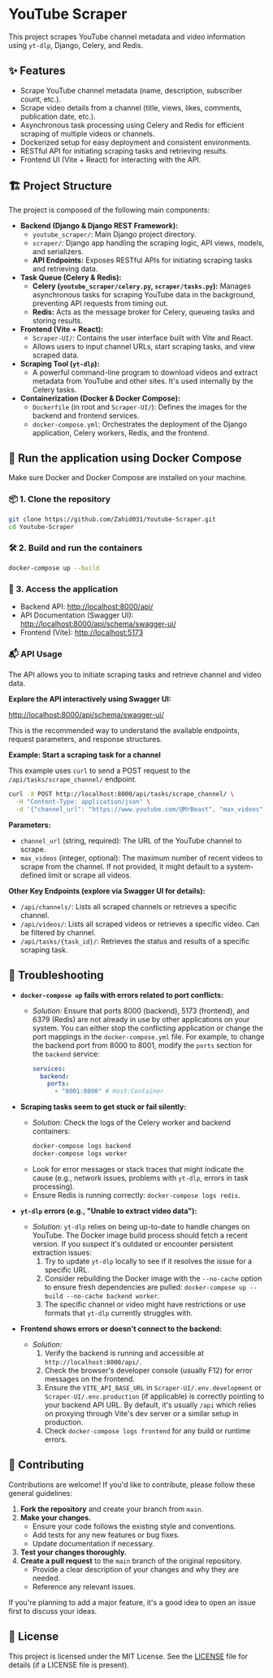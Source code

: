 # YouTube Scraper

This project scrapes YouTube channel metadata and video information using `yt-dlp`, Django, Celery, and Redis.

## ✨ Features

- Scrape YouTube channel metadata (name, description, subscriber count, etc.).
- Scrape video details from a channel (title, views, likes, comments, publication date, etc.).
- Asynchronous task processing using Celery and Redis for efficient scraping of multiple videos or channels.
- Dockerized setup for easy deployment and consistent environments.
- RESTful API for initiating scraping tasks and retrieving results.
- Frontend UI (Vite + React) for interacting with the API.

## 🏗️ Project Structure

The project is composed of the following main components:

- **Backend (Django & Django REST Framework):**
  - `youtube_scraper/`: Main Django project directory.
  - `scraper/`: Django app handling the scraping logic, API views, models, and serializers.
  - **API Endpoints:** Exposes RESTful APIs for initiating scraping tasks and retrieving data.
- **Task Queue (Celery & Redis):**
  - **Celery (`youtube_scraper/celery.py`, `scraper/tasks.py`):** Manages asynchronous tasks for scraping YouTube data in the background, preventing API requests from timing out.
  - **Redis:** Acts as the message broker for Celery, queueing tasks and storing results.
- **Frontend (Vite + React):**
  - `Scraper-UI/`: Contains the user interface built with Vite and React.
  - Allows users to input channel URLs, start scraping tasks, and view scraped data.
- **Scraping Tool (`yt-dlp`):**
  - A powerful command-line program to download videos and extract metadata from YouTube and other sites. It's used internally by the Celery tasks.
- **Containerization (Docker & Docker Compose):**
  - `Dockerfile` (in root and `Scraper-UI/`): Defines the images for the backend and frontend services.
  - `docker-compose.yml`: Orchestrates the deployment of the Django application, Celery workers, Redis, and the frontend.

## 🐳 Run the application using Docker Compose

Make sure Docker and Docker Compose are installed on your machine.

### 📦 1. Clone the repository

```bash
git clone https://github.com/Zahid031/Youtube-Scraper.git
cd Youtube-Scraper
```

### 🛠️ 2. Build and run the containers

```bash
docker-compose up --build
```

### 🚀 3. Access the application

- Backend API: [http://localhost:8000/api/](http://localhost:8000/api/)
- API Documentation (Swagger UI): [http://localhost:8000/api/schema/swagger-ui/](http://localhost:8000/api/schema/swagger-ui/)
- Frontend (Vite): [http://localhost:5173](http://localhost:5173)

### 📬 API Usage

The API allows you to initiate scraping tasks and retrieve channel and video data.

**Explore the API interactively using Swagger UI:**

[http://localhost:8000/api/schema/swagger-ui/](http://localhost:8000/api/schema/swagger-ui/)

This is the recommended way to understand the available endpoints, request parameters, and response structures.

**Example: Start a scraping task for a channel**

This example uses `curl` to send a POST request to the `/api/tasks/scrape_channel/` endpoint.

```bash
curl -X POST http://localhost:8000/api/tasks/scrape_channel/ \
  -H "Content-Type: application/json" \
  -d '{"channel_url": "https://www.youtube.com/@MrBeast", "max_videos": 5}'
```

**Parameters:**

*   `channel_url` (string, required): The URL of the YouTube channel to scrape.
*   `max_videos` (integer, optional): The maximum number of recent videos to scrape from the channel. If not provided, it might default to a system-defined limit or scrape all videos.

**Other Key Endpoints (explore via Swagger UI for details):**

*   `/api/channels/`: Lists all scraped channels or retrieves a specific channel.
*   `/api/videos/`: Lists all scraped videos or retrieves a specific video. Can be filtered by channel.
*   `/api/tasks/{task_id}/`: Retrieves the status and results of a specific scraping task.

## 🔧 Troubleshooting

- **`docker-compose up` fails with errors related to port conflicts:**
  - *Solution:* Ensure that ports 8000 (backend), 5173 (frontend), and 6379 (Redis) are not already in use by other applications on your system. You can either stop the conflicting application or change the port mappings in the `docker-compose.yml` file. For example, to change the backend port from 8000 to 8001, modify the `ports` section for the `backend` service:
    ```yaml
    services:
      backend:
        ports:
          - "8001:8000" # Host:Container
    ```

- **Scraping tasks seem to get stuck or fail silently:**
  - *Solution:* Check the logs of the Celery worker and backend containers:
    ```bash
    docker-compose logs backend
    docker-compose logs worker
    ```
  - Look for error messages or stack traces that might indicate the cause (e.g., network issues, problems with `yt-dlp`, errors in task processing).
  - Ensure Redis is running correctly: `docker-compose logs redis`.

- **`yt-dlp` errors (e.g., "Unable to extract video data"):**
  - *Solution:* `yt-dlp` relies on being up-to-date to handle changes on YouTube. The Docker image build process should fetch a recent version. If you suspect it's outdated or encounter persistent extraction issues:
    1. Try to update `yt-dlp` locally to see if it resolves the issue for a specific URL.
    2. Consider rebuilding the Docker image with the `--no-cache` option to ensure fresh dependencies are pulled: `docker-compose up --build --no-cache backend worker`.
    3. The specific channel or video might have restrictions or use formats that `yt-dlp` currently struggles with.

- **Frontend shows errors or doesn't connect to the backend:**
  - *Solution:*
    1. Verify the backend is running and accessible at `http://localhost:8000/api/`.
    2. Check the browser's developer console (usually F12) for error messages on the frontend.
    3. Ensure the `VITE_API_BASE_URL` in `Scraper-UI/.env.development` or `Scraper-UI/.env.production` (if applicable) is correctly pointing to your backend API URL. By default, it's usually `/api` which relies on proxying through Vite's dev server or a similar setup in production.
    4. Check `docker-compose logs frontend` for any build or runtime errors.

## 🤝 Contributing

Contributions are welcome! If you'd like to contribute, please follow these general guidelines:

1.  **Fork the repository** and create your branch from `main`.
2.  **Make your changes.**
    - Ensure your code follows the existing style and conventions.
    - Add tests for any new features or bug fixes.
    - Update documentation if necessary.
3.  **Test your changes thoroughly.**
4.  **Create a pull request** to the `main` branch of the original repository.
    - Provide a clear description of your changes and why they are needed.
    - Reference any relevant issues.

If you're planning to add a major feature, it's a good idea to open an issue first to discuss your ideas.

## 📜 License

This project is licensed under the MIT License. See the [LICENSE](LICENSE) file for details (if a LICENSE file is present).
